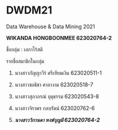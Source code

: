 # DWDM21
Data Warehouse &amp; Data Mining 2021 

**WIKANDA HONGBOONMEE  623020764-2**

ชื่อกลุ่ม : เอกาไร้สติ

รายชื่อสมาชิกในกลุ่ม

1. นางสาวกัญญาวีร์ ศรีเทียมเงิน  623020511-1

2. นางสาวชลธิชา  ศาลางาม    623020518-7

3. นางสาวสุภาภรณ์  บุตุธรรม    623020543-8

4. นางสาวจิราพร   กลบรัตน์     623020762-6

5. **_นางสาววิกานดา   หงษ์บุญมี   623020764-2_**
